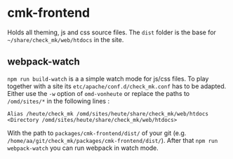 # cmk-frontend

Holds all theming, js and css source files.
The `dist` folder is the base for `~/share/check_mk/web/htdocs` in the site.

## webpack-watch

`npm run build-watch` is a a simple watch mode for js/css files.
To play together with a site its `etc/apache/conf.d/check_mk.conf` has
to be adapted. Either use the `-w` option of `omd-vonheute` or replace the
paths to `/omd/sites/*` in the following lines :

```
Alias /heute/check_mk /omd/sites/heute/share/check_mk/web/htdocs
<Directory /omd/sites/heute/share/check_mk/web/htdocs>
```

With the path to `packages/cmk-frontend/dist/` of your git (e.g.
`/home/aa/git/check_mk/packages/cmk-frontend/dist/`). After that `npm run
webpack-watch` you can run webpack in watch mode.
